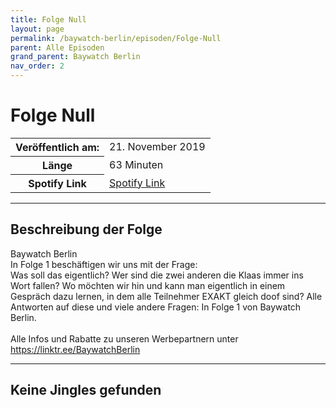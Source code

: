 ```yaml
---
title: Folge Null
layout: page
permalink: /baywatch-berlin/episoden/Folge-Null
parent: Alle Episoden
grand_parent: Baywatch Berlin
nav_order: 2
---
```


# Folge Null
<table class="resp-table dcf-table dcf-table-responsive dcf-table-bordered dcf-table-striped dcf-w-100%">
                    <tbody>
                        <tr>
                            <th scope="row">Veröffentlich am:</th>
                            <td data-label="Veröffentlich am:">21. November 2019</td>
                        </tr>
                        <tr>
                            <th scope="row">Länge </th>
                            <td data-label="Länge ">63 Minuten</td>
                        </tr><tr>
                                <th scope="row">Spotify Link</th>
                                <td data-label="Spotify Link"><a href="https://open.spotify.com/episode/4N68as7Cd4hytN2c1OfK84">Spotify Link</a></td>
                            </tr></tbody>
                </table>

***

## Beschreibung der Folge

<div>
Baywatch Berlin <br> In Folge 1 beschäftigen wir uns mit der Frage:  <br> Was soll das eigentlich? Wer sind die zwei anderen die Klaas immer ins Wort fallen? Wo möchten wir hin und kann man eigentlich in einem Gespräch dazu lernen, in dem alle Teilnehmer EXAKT gleich doof sind? Alle Antworten auf diese und viele andere Fragen: In Folge 1 von Baywatch Berlin. <br>  <br> Alle Infos und Rabatte zu unseren Werbepartnern unter <a href="https://linktr.ee/BaywatchBerlin">https://linktr.ee/BaywatchBerlin</a>  
</div>

***

## Keine Jingles gefunden